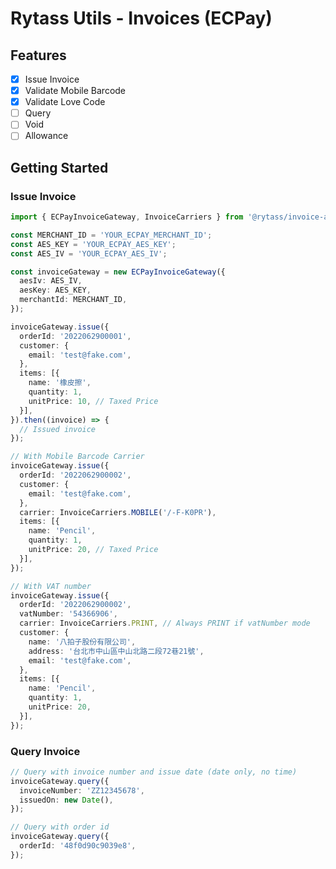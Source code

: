 # Rytass Utils - Invoices (ECPay)

## Features

- [x] Issue Invoice
- [x] Validate Mobile Barcode
- [x] Validate Love Code
- [ ] Query
- [ ] Void
- [ ] Allowance

## Getting Started

### Issue Invoice

```typescript
import { ECPayInvoiceGateway, InvoiceCarriers } from '@rytass/invoice-adapter-ecpay';

const MERCHANT_ID = 'YOUR_ECPAY_MERCHANT_ID';
const AES_KEY = 'YOUR_ECPAY_AES_KEY';
const AES_IV = 'YOUR_ECPAY_AES_IV';

const invoiceGateway = new ECPayInvoiceGateway({
  aesIv: AES_IV,
  aesKey: AES_KEY,
  merchantId: MERCHANT_ID,
});

invoiceGateway.issue({
  orderId: '2022062900001',
  customer: {
    email: 'test@fake.com',
  },
  items: [{
    name: '橡皮擦',
    quantity: 1,
    unitPrice: 10, // Taxed Price
  }],
}).then((invoice) => {
  // Issued invoice
});

// With Mobile Barcode Carrier
invoiceGateway.issue({
  orderId: '2022062900002',
  customer: {
    email: 'test@fake.com',
  },
  carrier: InvoiceCarriers.MOBILE('/-F-K0PR'),
  items: [{
    name: 'Pencil',
    quantity: 1,
    unitPrice: 20, // Taxed Price
  }],
});

// With VAT number
invoiceGateway.issue({
  orderId: '2022062900002',
  vatNumber: '54366906',
  carrier: InvoiceCarriers.PRINT, // Always PRINT if vatNumber mode
  customer: {
    name: '八拍子股份有限公司',
    address: '台北市中山區中山北路二段72巷21號',
    email: 'test@fake.com',
  },
  items: [{
    name: 'Pencil',
    quantity: 1,
    unitPrice: 20,
  }],
});
```

### Query Invoice

```typescript
// Query with invoice number and issue date (date only, no time)
invoiceGateway.query({
  invoiceNumber: 'ZZ12345678',
  issuedOn: new Date(),
});

// Query with order id
invoiceGateway.query({
  orderId: '48f0d90c9039e8',
});
```
